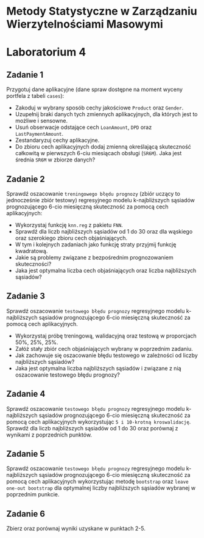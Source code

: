 
# Metody Statystyczne w Zarządzaniu Wierzytelnościami Masowymi
# Laboratorium 4


## Zadanie 1

Przygotuj dane aplikacyjne (dane spraw dostępne na moment wyceny portfela z tabeli `cases`):

* Zakoduj w wybrany sposób cechy jakościowe `Product` oraz `Gender`.
* Uzupełnij braki danych tych zmiennych aplikacyjnych, dla których jest to możliwe i sensowne.
* Usuń obserwacje odstające cech `LoanAmount`, `DPD` oraz `LastPaymentAmount`.
* Zestandaryzuj cechy aplikacyjne.
* Do zbioru cech aplikacyjnych dodaj zmienną określającą skuteczność całkowitą w pierwszych 6-ciu miesiącach obsługi (`SR6M`). Jaka jest średnia `SR6M` w zbiorze danych?

## Zadanie 2

Sprawdź oszacowanie `treningowego błędu prognozy` (zbiór uczący to jednocześnie zbiór testowy) regresyjnego modelu k-najbliższych sąsiadów prognozującego 6-cio miesięczną skuteczność za pomocą cech aplikacyjnych:

*	Wykorzystaj funkcję `knn.reg` z pakietu `FNN`.
*	Sprawdź dla liczb najbliższych sąsiadów od 1 do 30 oraz dla wąskiego oraz szerokiego zbioru cech objaśniających.
*	W tym i kolejnych zadaniach jako funkcję straty przyjmij funkcję kwadratową.
*	Jakie są problemy związane z bezpośrednim prognozowaniem skuteczności?
*	Jaka jest optymalna liczba cech objaśniających oraz liczba najbliższych sąsiadów?

## Zadanie 3

Sprawdź oszacowanie `testowego błędu prognozy` regresyjnego modelu k-najbliższych sąsiadów prognozującego 6-cio miesięczną skuteczność za pomocą cech aplikacyjnych.

*	Wykorzystaj próbę treningową, walidacyjną oraz testową w proporcjach 50%, 25%, 25%.
*	Załóż stały zbiór cech objaśniających wybrany w poprzednim zadaniu.
*	Jak zachowuje się oszacowanie błędu testowego w zależności od liczby najbliższych sąsiadów?
*	Jaka jest optymalna liczba najbliższych sąsiadów i związane z nią oszacowanie testowego błędu prognozy?

## Zadanie 4

Sprawdź oszacowanie `testowego błędu prognozy` regresyjnego modelu k-najbliższych sąsiadów prognozującego 6-cio miesięczną skuteczność za pomocą cech aplikacyjnych wykorzystując `5 i 10-krotną kroswalidację`. Sprawdź dla liczb najbliższych sąsiadów od 1 do 30 oraz porównaj z wynikami z poprzednich punktów.

## Zadanie 5

Sprawdź oszacowanie `testowego błędu prognozy` regresyjnego modelu k-najbliższych sąsiadów prognozującego 6-cio miesięczną skuteczność za pomocą cech aplikacyjnych wykorzystując metodę `bootstrap` oraz `leave one-out bootstrap` dla optymalnej liczby najbliższych sąsiadów wybranej w poprzednim punkcie. 

## Zadanie 6

Zbierz oraz porównaj wyniki uzyskane w punktach 2-5.
